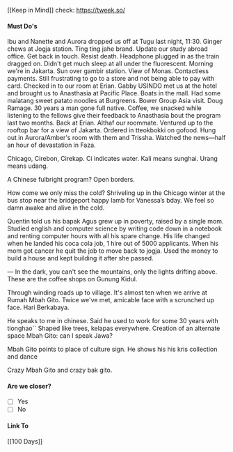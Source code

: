[[Keep in Mind]]
check: https://tweek.so/
#### Must Do's

Ibu and Nanette and Aurora dropped us off at Tugu last night, 11:30. Ginger chews at Jogja station. Ting ting jahe brand. Update our study abroad office. Get back in touch. Resist death. Headphone plugged in as the train dragged on. Didn't get much sleep at all under the fluorescent. Morning we're in Jakarta. Sun over gambir station. View of Monas. Contactless payments. Still frustrating to go to a store and not being able to pay with card. Checked in to our room at Erian. Gabby USINDO met us at the hotel and brought us to Anasthasia at Pacific Place. Boats in the mall. Had some malatang sweet patato noodles at Burgreens. Bower Group Asia visit. Doug Ramage. 30 years a man gone full native. Coffee, we snacked while listening to the fellows give their feedback to Anasthasia bout the program last two months. Back at Erian. Althaf our roommate. Ventured up to the rooftop bar for a view of Jakarta. Ordered in tteokbokki on gofood. Hung out in Aurora/Amber's room with them and Trissha. Watched the news—half an hour of devastation in Faza.

Chicago, Cirebon, Cirekap. Ci indicates water.
Kali means sunghai. Urang means udang.

A Chinese fulbright program? Open borders.

How come we only miss the cold? Shriveling up in the Chicago winter at the bus stop near the bridgeport happy lamb for Vanessa’s bday. We feel so damn awake and alive in the cold.

Quentin told us his bapak Agus grew up in poverty, raised by a single mom. Studied english and computer science by writing code down in a notebook and renting computer hours with all his spare change. His life changed when he landed his coca cola job, 1 hire out of 5000 applicants. When his mom got cancer he quit the job to move back to jogja. Used the money to build a house and kept building it after she passed.

—
In the dark, you can't see the mountains, only the lights drifting above. These are the coffee shops on Gunung Kidul.

Through winding roads up to village. It's almost ten when we arrive at Rumah Mbah Gito. Twice we've met, amicable face with a scrunched up face. Hari Berkabaya. 

He speaks to me in chinese. Said he used to work for some 30 years with tionghao``
Shaped like trees, kelapas everywhere. Creation of an alternate space
Mbah Gito: can I speak Jawa?

Mbah Gito points to place of culture sign.
He shows his his kris collection
and dance

Crazy Mbah Gito and crazy bak gito.

#### Are we closer?
- [ ] Yes
- [ ] No
#### Link To
[[100 Days]]